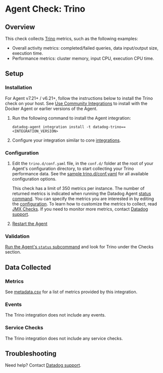 # Agent Check: Trino

## Overview

This check collects [Trino][1] metrics, such as the following examples:

- Overall activity metrics: completed/failed queries, data input/output size, execution time.
- Performance metrics: cluster memory, input CPU, execution CPU time.

## Setup

### Installation

For Agent v7.21+ / v6.21+, follow the instructions below to install the Trino check on your host. See [Use Community Integrations][2] to install with the Docker Agent or earlier versions of the Agent.

1. Run the following command to install the Agent integration:

   ```shell
   datadog-agent integration install -t datadog-trino==<INTEGRATION_VERSION>
   ```

2. Configure your integration similar to core [integrations][9].

### Configuration

1. Edit the `trino.d/conf.yaml` file, in the `conf.d/` folder at the root of your
   Agent's configuration directory, to start collecting your Trino performance data.
   See the [sample trino.d/conf.yaml][3] for all available configuration options.

   This check has a limit of 350 metrics per instance. The number of returned metrics is indicated when running the Datadog Agent [status command][4].
   You can specify the metrics you are interested in by editing the [configuration][3].
   To learn how to customize the metrics to collect, read  [JMX Checks][5].
   If you need to monitor more metrics, contact [Datadog support][6].

2. [Restart the Agent][7]

### Validation

[Run the Agent's `status` subcommand][4] and look for Trino under the Checks section.

## Data Collected

### Metrics

See [metadata.csv][8] for a list of metrics provided by this integration.

### Events

The Trino integration does not include any events.

### Service Checks

The Trino integration does not include any service checks.

## Troubleshooting

Need help? Contact [Datadog support][6].


[1]: https://trino.io/
[2]: https://docs.datadoghq.com/agent/guide/use-community-integrations
[3]: https://github.com/DataDog/integrations-extras/blob/master/trino/datadog_checks/trino/data/conf.yaml.example
[4]: https://docs.datadoghq.com/agent/guide/agent-commands/#agent-status-and-information
[5]: https://docs.datadoghq.com/integrations/java/
[6]: https://docs.datadoghq.com/help/
[7]: https://docs.datadoghq.com/agent/guide/agent-commands/#start-stop-and-restart-the-agent
[8]: https://github.com/DataDog/integrations-extras/blob/master/trino/metadata.csv
[9]: https://docs.datadoghq.com/getting_started/integrations/
